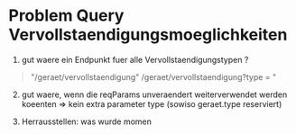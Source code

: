 Problem Query Vervollstaendigungsmoeglichkeiten
===============================================

1. gut waere ein Endpunkt fuer alle Vervollstaendigungstypen ?
> "/geraet/vervollstaendigung"
/geraet/vervollstaendigung?type = "


2. gut waere, wenn die reqParams unveraendert weiterverwendet werden koeenten
=> kein extra parameter type (sowiso geraet.type reserviert)

3. Herrausstellen: was wurde momen
